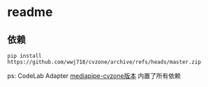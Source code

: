 # readme

## 依赖

`pip install https://github.com/wwj718/cvzone/archive/refs/heads/master.zip`


ps: CodeLab Adapter [mediapipe-cvzone版本](https://adapter.codelab.club/get_start/customized_version/) 内置了所有依赖